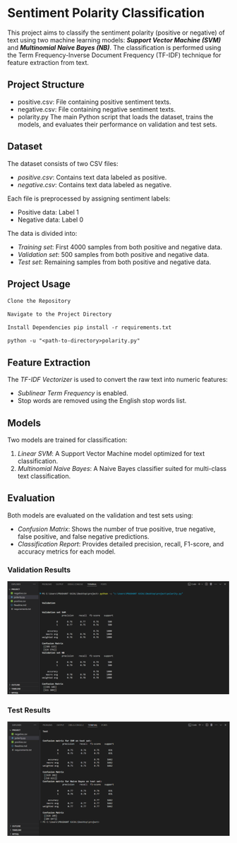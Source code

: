 # Sentiment Polarity Classification

This project aims to classify the sentiment polarity (positive or negative) of text using two machine learning models: ***Support Vector Machine (SVM)*** and ***Multinomial Naive Bayes (NB)***. The classification is performed using the Term Frequency-Inverse Document Frequency (TF-IDF) technique for feature extraction from text.

## Project Structure
- positive.csv: File containing positive sentiment texts.
- negative.csv: File containing negative sentiment texts.
- polarity.py The main Python script that loads the dataset, trains the models, and evaluates their performance on validation and test sets.

## Dataset

The dataset consists of two CSV files:
- *positive.csv*: Contains text data labeled as positive.
- *negative.csv*: Contains text data labeled as negative.

Each file is preprocessed by assigning sentiment labels:
- Positive data: Label 1
- Negative data: Label 0

The data is divided into:
- *Training set*: First 4000 samples from both positive and negative data.
- *Validation set*: 500 samples from both positive and negative data.
- *Test set*: Remaining samples from both positive and negative data.

## Project Usage 
```
Clone the Repository
```
```
Navigate to the Project Directory
```
```
Install Dependencies pip install -r requirements.txt
```
```
python -u "<path-to-directory>polarity.py"
```

## Feature Extraction

The *TF-IDF Vectorizer* is used to convert the raw text into numeric features:
- *Sublinear Term Frequency* is enabled.
- Stop words are removed using the English stop words list.

## Models

Two models are trained for classification:
1. *Linear SVM*: A Support Vector Machine model optimized for text classification.
2. *Multinomial Naive Bayes*: A Naive Bayes classifier suited for multi-class text classification.

## Evaluation

Both models are evaluated on the validation and test sets using:
- *Confusion Matrix*: Shows the number of true positive, true negative, false positive, and false negative predictions.
- *Classification Report*: Provides detailed precision, recall, F1-score, and accuracy metrics for each model.

### Validation Results
![validation.png](validation.png)

### Test Results
![test.png](test.png)
